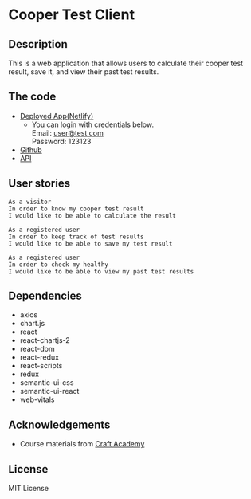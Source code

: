 # Cooper Test Client

## Description
This is a web application that allows users to calculate their cooper test result, save it, and view their past test results.

## The code

- [Deployed App(Netlify)](https://cooper-test-result.netlify.app/)
  - You can login with credentials below.  
    Email: user@test.com  
    Password: 123123
- [Github](https://github.com/KyunginNa/cooper_client)
- [API](https://github.com/KyunginNa/cooper_api)

## User stories

```
As a visitor
In order to know my cooper test result
I would like to be able to calculate the result
```
```
As a registered user
In order to keep track of test results
I would like to be able to save my test result
```
```
As a registered user
In order to check my healthy
I would like to be able to view my past test results
```

## Dependencies
- axios
- chart.js
- react
- react-chartjs-2
- react-dom
- react-redux
- react-scripts
 - redux
 - semantic-ui-css
- semantic-ui-react
- web-vitals

## Acknowledgements
- Course materials from [Craft Academy](https://www.craftacademy.se/english/)

## License
MIT License
